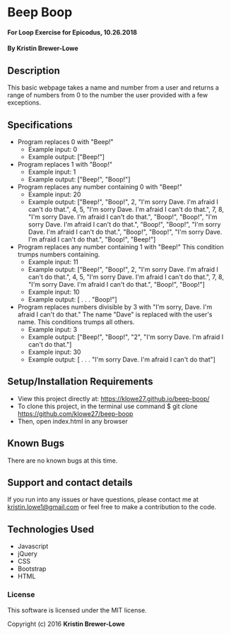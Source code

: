 # Beep Boop

#### For Loop Exercise for Epicodus, 10.26.2018

#### By Kristin Brewer-Lowe

## Description

This basic webpage takes a name and number from a user and returns a range of numbers from 0 to the number the user provided with a few exceptions.

## Specifications

* Program replaces 0 with "Beep!"
  * Example input: 0
  * Example output: ["Beep!"]
* Program replaces 1 with "Boop!"
  * Example input: 1
  * Example output: ["Beep!", "Boop!"]
* Program replaces any number containing 0 with "Beep!"
  * Example input: 20
  * Example output: ["Beep!", "Boop!", 2, "I'm sorry Dave. I'm afraid I can't do that.", 4, 5, "I'm sorry Dave. I'm afraid I can't do that.", 7, 8, "I'm sorry Dave. I'm afraid I can't do that.", "Boop!", "Boop!", "I'm sorry Dave. I'm afraid I can't do that.", "Boop!", "Boop!", "I'm sorry Dave. I'm afraid I can't do that.", "Boop!", "Boop!", "I'm sorry Dave. I'm afraid I can't do that.", "Boop!", "Beep!"]
* Program replaces any number containing 1 with "Beep!" This condition trumps numbers containing.
  * Example input: 11
  * Example output: ["Beep!", "Boop!", 2, "I'm sorry Dave. I'm afraid I can't do that.", 4, 5, "I'm sorry Dave. I'm afraid I can't do that.", 7, 8, "I'm sorry Dave. I'm afraid I can't do that.", "Boop!", "Boop!"]
  * Example input: 10
  * Example output: [ . . . "Boop!"]
* Program replaces numbers divisible by 3 with "I'm sorry, Dave. I'm afraid I can't do that." The name "Dave" is replaced with the user's name. This conditions trumps all others.
  * Example input: 3
  * Example output: ["Beep!", "Boop!", "2", "I'm sorry Dave. I'm afraid I can't do that."]
  * Example input: 30
  * Example output: [ . . . "I'm sorry Dave. I'm afraid I can't do that"]

## Setup/Installation Requirements

* View this project directly at: https://klowe27.github.io/beep-boop/
* To clone this project, in the terminal use command $ git clone https://github.com/klowe27/beep-boop
* Then, open index.html in any browser

## Known Bugs

There are no known bugs at this time.

## Support and contact details

If you run into any issues or have questions, please contact me at kristin.lowe1@gmail.com or feel free to make a contribution to the code.

## Technologies Used

* Javascript
* jQuery
* CSS
* Bootstrap
* HTML

### License

This software is licensed under the MIT license.

Copyright (c) 2016 **Kristin Brewer-Lowe**
